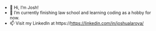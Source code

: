 - 👋 Hi, I’m Josh!
- 🌱 I’m currently finishing law school and learning coding as a hobby for now.
- 📫 Visit my LinkedIn at https://https://linkedin.com/in/joshualaroya/

<!---
jglaroya/jglaroya is a ✨ special ✨ repository because its `README.md` (this file) appears on your GitHub profile.
You can click the Preview link to take a look at your changes.
--->
